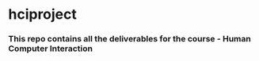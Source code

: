 # hciproject
### This repo contains all the deliverables for the course - Human Computer Interaction

